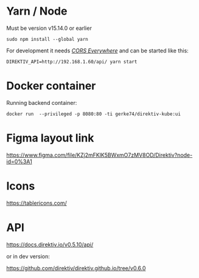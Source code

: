 # Yarn / Node

Must be version v15.14.0 or earlier

```
sudo npm install --global yarn
```

For development it needs [*CORS Everywhere*](https://addons.mozilla.org/en-US/firefox/addon/cors-everywhere/?utm_source=addons.mozilla.org&utm_medium=referral&utm_content=search) and can be started like this:

```
DIREKTIV_API=http://192.168.1.60/api/ yarn start
```
  
# Docker container

Running backend container:

```
docker run  --privileged -p 8080:80 -ti gerke74/direktiv-kube:ui
```

# Figma layout link

https://www.figma.com/file/KZj2mFKlK5BWxmO7zMV8OD/Direktiv?node-id=0%3A1


# Icons

https://tablericons.com/


# API

https://docs.direktiv.io/v0.5.10/api/

or in dev version:

https://github.com/direktiv/direktiv.github.io/tree/v0.6.0
